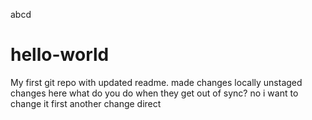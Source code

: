 abcd
# hello-world
My first git repo
with updated readme.
made changes locally
unstaged
changes here
what do you do when they get out of sync?
no i want to change it first
another change direct